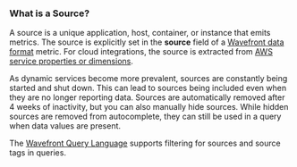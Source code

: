 ### What is a Source?

A source is a unique application, host, container, or instance that emits metrics. The source is explicitly set
in the **source** field of a [Wavefront data format](https://community.wavefront.com/docs/DOC-1031) metric. For
cloud integrations, the source is extracted from [AWS service properties or dimensions](https://community.wavefront.com/docs/DOC-1032#jive_content_id_Wavefront_Source_Field).

As dynamic services become more prevalent, sources are constantly being started and shut down. This can lead to sources
being included even when they are no longer reporting data. Sources are automatically removed after 4 weeks of
inactivity, but you can also manually hide sources. While hidden sources are removed from autocomplete, they can still
be used in a query when data values are present.

The [Wavefront Query Language](https://community.wavefront.com/docs/DOC-1019) supports filtering for sources
and source tags in queries.

